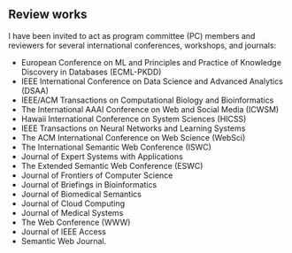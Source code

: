 ## Review works
I have been invited to act as program committee (PC) members and reviewers for several international conferences, workshops, and journals: 

- European Conference on ML and Principles and Practice of Knowledge Discovery in Databases (ECML-PKDD)
- IEEE International Conference on Data Science and Advanced Analytics (DSAA)
- IEEE/ACM Transactions on Computational Biology and Bioinformatics
- The International AAAI Conference on Web and Social Media (ICWSM)
- Hawaii International Conference on System Sciences (HICSS)
- IEEE Transactions on Neural Networks and Learning Systems
- The ACM International Conference on Web Science (WebSci)
- The International Semantic Web Conference (ISWC)
- Journal of Expert Systems with Applications
- The Extended Semantic Web Conference (ESWC)
- Journal of Frontiers of Computer Science
- Journal of Briefings in Bioinformatics
- Journal of Biomedical Semantics
- Journal of Cloud Computing
- Journal of Medical Systems
- The Web Conference (WWW)
- Journal of IEEE Access
- Semantic Web Journal.
